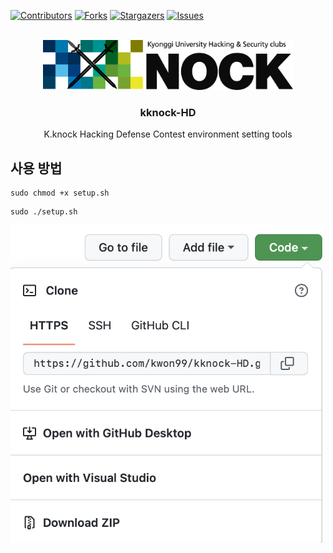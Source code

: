 <div id="top"></div>

[![Contributors][contributors-shield]][contributors-url]
[![Forks][forks-shield]][forks-url]
[![Stargazers][stars-shield]][stars-url]
[![Issues][issues-shield]][issues-url]

<!-- PROJECT LOGO -->
<br />
<div align="center">
  <a href="https://github.com/kwon99/kknock-HD">
    <img src="images/readme_logo.png" alt="Logo" width="400" height="80">
  </a>

  <h3 align="center">kknock-HD</h3>

  <p align="center">
  K.knock Hacking Defense Contest environment setting tools
  <br />
  </p>
</div>

## 사용 방법

```shell
sudo chmod +x setup.sh
```

```shell
sudo ./setup.sh
```

<img src="images/git_clone.png" width="500">

<!-- MARKDOWN LINKS & IMAGES -->
<!-- https://www.markdownguide.org/basic-syntax/#reference-style-links -->

[contributors-shield]: https://img.shields.io/github/contributors/kwon99/kknock-HD.svg?style=for-the-badge
[contributors-url]: https://github.com/kwon99/kknock-HD/graphs/contributors
[forks-shield]: https://img.shields.io/github/forks/kwon99/kknock-HD.svg?style=for-the-badge
[forks-url]: https://github.com/kwon99/kknock-HD/network/members
[stars-shield]: https://img.shields.io/github/stars/kwon99/kknock-HD.svg?style=for-the-badge
[stars-url]: https://github.com/kwon99/kknock-HD/stargazers
[issues-shield]: https://img.shields.io/github/issues/kwon99/kknock-HD.svg?style=for-the-badge
[issues-url]: https://github.com/kwon99/kknock-HD/issues
[license-shield]: https://img.shields.io/github/license/kwon99/kknock-HD.svg?style=for-the-badge
[license-url]: https://github.com/kwon99/kknock-HD/blob/master/LICENSE.txt
